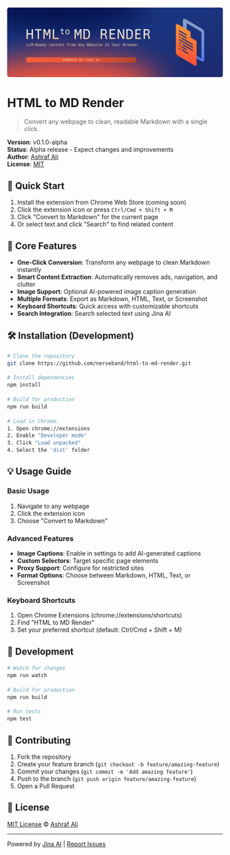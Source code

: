 ![HTML to MD Render](public/banner/HTML%20to%20MD%20Render%20Banner.png)

# HTML to MD Render

> Convert any webpage to clean, readable Markdown with a single click.

**Version**: v0.1.0-alpha  
**Status**: Alpha release - Expect changes and improvements  
**Author**: [Ashraf Ali](https://ashrafali.net)  
**License**: [MIT](LICENSE)

## 🚀 Quick Start

1. Install the extension from Chrome Web Store (coming soon)
2. Click the extension icon or press `Ctrl/Cmd + Shift + M`
3. Click "Convert to Markdown" for the current page
4. Or select text and click "Search" to find related content

## 🎯 Core Features

- **One-Click Conversion**: Transform any webpage to clean Markdown instantly
- **Smart Content Extraction**: Automatically removes ads, navigation, and clutter
- **Image Support**: Optional AI-powered image caption generation
- **Multiple Formats**: Export as Markdown, HTML, Text, or Screenshot
- **Keyboard Shortcuts**: Quick access with customizable shortcuts
- **Search Integration**: Search selected text using Jina AI

## 🛠️ Installation (Development)

```bash
# Clone the repository
git clone https://github.com/nerveband/html-to-md-render.git

# Install dependencies
npm install

# Build for production
npm run build

# Load in Chrome:
1. Open chrome://extensions
2. Enable "Developer mode"
3. Click "Load unpacked"
4. Select the 'dist' folder
```

## 💡 Usage Guide

### Basic Usage
1. Navigate to any webpage
2. Click the extension icon
3. Choose "Convert to Markdown"

### Advanced Features
- **Image Captions**: Enable in settings to add AI-generated captions
- **Custom Selectors**: Target specific page elements
- **Proxy Support**: Configure for restricted sites
- **Format Options**: Choose between Markdown, HTML, Text, or Screenshot

### Keyboard Shortcuts
1. Open Chrome Extensions (chrome://extensions/shortcuts)
2. Find "HTML to MD Render"
3. Set your preferred shortcut (default: Ctrl/Cmd + Shift + M)

## 🔧 Development

```bash
# Watch for changes
npm run watch

# Build for production
npm run build

# Run tests
npm test
```

## 🤝 Contributing

1. Fork the repository
2. Create your feature branch (`git checkout -b feature/amazing-feature`)
3. Commit your changes (`git commit -m 'Add amazing feature'`)
4. Push to the branch (`git push origin feature/amazing-feature`)
5. Open a Pull Request

## 📝 License

[MIT License](LICENSE) © [Ashraf Ali](https://ashrafali.net)

---

Powered by [Jina AI](https://jina.ai/reader) | [Report Issues](https://github.com/nerveband/html-to-md-render/issues) 